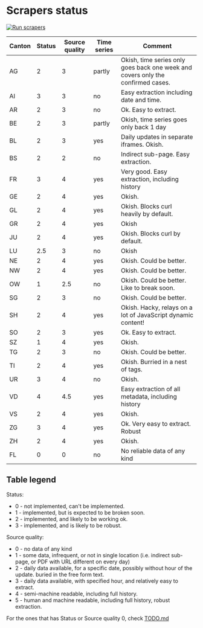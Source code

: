 # Scrapers status

[![Run scrapers](https://github.com/openZH/covid_19/workflows/Run%20scrapers/badge.svg)](https://github.com/openZH/covid_19/actions?query=workflow%3A%22Run+scrapers%22)

| Canton | Status | Source quality | Time series | Comment                                                                         |
| ------ | ------ | -------------- | ------------| ------------------------------------------------------------------------------- |
| AG     | 2      | 3              | partly      | Okish, time series only goes back one week and covers only the confirmed cases. |
| AI     | 3      | 3              | no          | Easy extraction including date and time.                                        |
| AR     | 2      | 3              | no          | Ok. Easy to extract.                                                            |
| BE     | 2      | 3              | partly      | Okish, time series goes only back 1 day                                         |
| BL     | 2      | 3              | yes         | Daily updates in separate iframes. Okish.                                       |
| BS     | 2      | 2              | no          | Indirect sub-page. Easy extraction.                                             |
| FR     | 3      | 4              | yes         | Very good. Easy extraction, including history                                   |
| GE     | 2      | 4              | yes         | Okish.                                                                          |
| GL     | 2      | 4              | yes         | Okish. Blocks curl heavily by default.                                          |
| GR     | 2      | 4              | yes         | Okish                                                                           |
| JU     | 2      | 4              | yes         | Okish. Blocks curl by default.                                                  |
| LU     | 2.5    | 3              | no          | Okish                                                                           |
| NE     | 2      | 4              | yes         | Okish. Could be better.                                                         |
| NW     | 2      | 4              | yes         | Okish. Could be better.                                                         |
| OW     | 1      | 2.5            | no          | Okish. Could be better. Like to break soon.                                     |
| SG     | 2      | 3              | no          | Okish. Could be better.                                                         |
| SH     | 2      | 4              | yes         | Okish. Hacky, relays on a lot of JavaScript dynamic content!                    |
| SO     | 2      | 3              | yes         | Ok. Easy to extract.                                                            |
| SZ     | 1      | 4              | yes         | Okish.                                                                          |
| TG     | 2      | 3              | no          | Okish. Could be better.                                                         |
| TI     | 2      | 4              | yes         | Okish. Burried in a nest of tags.                                               |
| UR     | 3      | 4              | no          | Okish.                                                                          |
| VD     | 4      | 4.5            | yes         | Easy extraction of all metadata, including history                              |
| VS     | 2      | 4              | yes         | Okish.                                                                          |
| ZG     | 3      | 4              | yes         | Ok. Very easy to extract. Robust                                                |
| ZH     | 2      | 4              | yes         | Okish.                                                                          |
| FL     | 0      | 0              | no          | No reliable data of any kind                                                    |

## Table legend

Status:
  * 0 - not implemented, can't be implemented.
  * 1 - implemented, but is expected to be broken soon.
  * 2 - implemented, and likely to be working ok.
  * 3 - implemented, and is likely to be robust.

Source quality:
  * 0 - no data of any kind
  * 1 - some data, infrequent, or not in single location (i.e. indirect sub-page, or PDF with URL different on every day)
  * 2 - daily data available, for a specific date, possibly without hour of the update. buried in the free form text.
  * 3 - daily data available, with specified hour, and relatively easy to extract.
  * 4 - semi-machine readable, including full history.
  * 5 - human and machine readable, including full history, robust extraction.

For the ones that has Status or Source quality 0, check [TODO.md](TODO.md)
